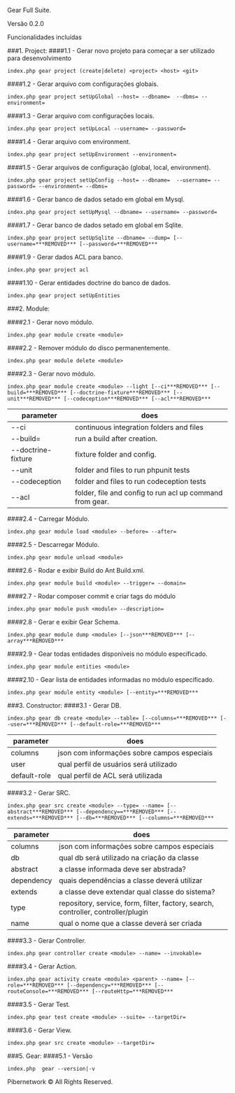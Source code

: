 Gear Full Suite.

Versão 0.2.0

Funcionalidades incluídas

###1. Project:
####1.1 - Gerar novo projeto para começar a ser utilizado para desenvolvimento
```
index.php gear project (create|delete) <project> <host> <git>
```

####1.2 - Gerar arquivo com configurações globais.
```
index.php gear project setUpGlobal --host= --dbname=  --dbms= --environment=
```


####1.3 - Gerar arquivo com configurações locais.
```
index.php gear project setUpLocal --username= --password=

```

####1.4 - Gerar arquivo com environment.
```
index.php gear project setUpEnvironment --environment=
```


####1.5 - Gerar arquivos de configuração (global, local, environment).
```
index.php gear project setUpConfig --host= --dbname=  --username= --password= --environment= --dbms=
```


####1.6 - Gerar banco de dados setado em global em Mysql.
```
index.php gear project setUpMysql --dbname= --username= --password=

```


####1.7 - Gerar banco de dados setado em global em Sqlite.
```
index.php gear project setUpSqlite --dbname= --dump= [--username=***REMOVED*** [--password=***REMOVED***
```

####1.9 - Gerar dados ACL para banco.
```
index.php gear project acl
```

####1.10 - Gerar entidades doctrine do banco de dados.
```
index.php gear project setUpEntities
```


###2. Module:


####2.1 - Gerar novo módulo.
```
index.php gear module create <module>
```

####2.2 - Remover módulo do disco permanentemente.
```
index.php gear module delete <module>
```

####2.3 - Gerar novo módulo.
```
index.php gear module create <module> --light [--ci***REMOVED*** [--build=***REMOVED*** [--doctrine-fixture***REMOVED*** [--unit***REMOVED*** [--codeception***REMOVED*** [--acl***REMOVED***

```
|parameter | does |
|-|-----------|
|--ci| continuous integration folders and files|
|--build=|run a build after creation.|
|--doctrine-fixture| fixture folder and config.|
|--unit| folder and files to run phpunit tests|
|--codeception| folder and files to run codeception tests|
|--acl| folder, file and config to run acl up command from gear.|

####2.4 - Carregar Módulo.
```
index.php gear module load <module> --before= --after=
```

####2.5 - Descarregar Módulo.
```
index.php gear module unload <module>
```

####2.6 - Rodar e exibir Build do Ant Build.xml.
```
index.php gear module build <module> --trigger= --domain=
```

####2.7 - Rodar composer commit e criar tags do módulo
```
index.php gear module push <module> --description=
```

####2.8 - Gerar e exibir Gear Schema.
```
index.php gear module dump <module> [--json***REMOVED*** [--array***REMOVED***
```

####2.9 - Gear todas entidades disponíveis no módulo específicado.
```
index.php gear module entities <module>
```


####2.10 - Gear lista de entidades informadas no módulo específicado.
```
index.php gear module entity <module> [--entity=***REMOVED***
```


###3. Constructor:
####3.1 - Gerar DB.
```
index.php gear db create <module> --table= [--columns=***REMOVED*** [--user=***REMOVED*** [--default-role=***REMOVED***
```

|parameter | does |
|-|-----------|
| columns | json com informações sobre campos especiais |
| user | qual perfil de usuários será utilizado |
| default-role | qual perfil de ACL será utilizada |

####3.2 - Gerar SRC.
```
index.php gear src create <module> --type= --name= [--abstract***REMOVED*** [--dependency==***REMOVED*** [--extends=***REMOVED*** [--db=***REMOVED*** [--columns=***REMOVED***
```
|parameter | does |
|-|-----------|
| columns | json com informações sobre campos especiais |
| db | qual db será utilizado na criação da classe |
| abstract | a classe informada deve ser abstrada? |
| dependency | quais dependências a classe deverá utilizar |
| extends | a classe deve extendar qual classe do sistema? |
| type | repository, service, form, filter, factory, search, controller, controller/plugin |
| name | qual o nome que a classe deverá ser criada |

####3.3 - Gerar Controller.
```
index.php gear controller create <module> --name= --invokable=
```

####3.4 - Gerar Action.
```
index.php gear activity create <module> <parent> --name= [--role=***REMOVED*** [--dependency=***REMOVED*** [--routeConsole=***REMOVED*** [--routeHttp=***REMOVED***
```

####3.5 - Gerar Test.
```
index.php gear test create <module> --suite= --targetDir=
```

####3.6 - Gerar View.
```
index.php gear src create <module> --targetDir=
```



###5. Gear:
####5.1 - Versão
```
index.php  gear --version|-v
```



Pibernetwork © All Rights Reserved.
